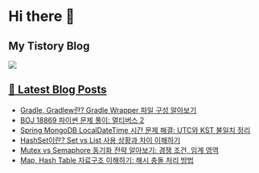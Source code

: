 # Hi there 👋

## My Tistory Blog

<p>
    <a href="https://kylo8.tistory.com"><img src="https://img.shields.io/badge/Tistory-000000?style=flat-square&logo=Tistory&logoColor=white"/>
</p>

## 📕 Latest Blog Posts

<ul><li><a href='https://kylo8.tistory.com/entry/Gradle-Gradlew%EB%9E%80-Gradle-Wrapper-%ED%8C%8C%EC%9D%BC-%EA%B5%AC%EC%84%B1-%EC%95%8C%EC%95%84%EB%B3%B4%EA%B8%B0' target='_blank'>Gradle, Gradlew란? Gradle Wrapper 파일 구성 알아보기</a></li><li><a href='https://kylo8.tistory.com/entry/BOJ-18869-%ED%8C%8C%EC%9D%B4%EC%8D%AC-%EB%AC%B8%EC%A0%9C-%ED%92%80%EC%9D%B4-%EB%A9%80%ED%8B%B0%EB%B2%84%EC%8A%A4-2' target='_blank'>BOJ 18869 파이썬 문제 풀이: 멀티버스 2</a></li><li><a href='https://kylo8.tistory.com/entry/Spring-MongoDB-LocalDateTime-%EC%8B%9C%EA%B0%84-%EB%AC%B8%EC%A0%9C-%ED%95%B4%EA%B2%B0-UTC%EC%99%80-KST-%EB%B6%88%EC%9D%BC%EC%B9%98-%EC%A0%95%EB%A6%AC' target='_blank'>Spring MongoDB LocalDateTime 시간 문제 해결: UTC와 KST 불일치 정리</a></li><li><a href='https://kylo8.tistory.com/entry/HashSet%EC%9D%B4%EB%9E%80-Set-vs-List-%EC%82%AC%EC%9A%A9-%EC%83%81%ED%99%A9%EA%B3%BC-%EC%B0%A8%EC%9D%B4-%EC%9D%B4%ED%95%B4%ED%95%98%EA%B8%B0' target='_blank'>HashSet이란? Set vs List 사용 상황과 차이 이해하기</a></li><li><a href='https://kylo8.tistory.com/entry/Mutex-vs-Semaphore-%EB%8F%99%EA%B8%B0%ED%99%94-%EC%A0%84%EB%9E%B5-%EC%95%8C%EC%95%84%EB%B3%B4%EA%B8%B0-%EA%B2%BD%EC%9F%81-%EC%A1%B0%EA%B1%B4-%EC%9E%84%EA%B3%84-%EC%98%81%EC%97%AD' target='_blank'>Mutex vs Semaphore 동기화 전략 알아보기: 경쟁 조건, 임계 영역</a></li><li><a href='https://kylo8.tistory.com/entry/Map-Hash-Table-%EC%9E%90%EB%A3%8C%EA%B5%AC%EC%A1%B0-%EC%9D%B4%ED%95%B4%ED%95%98%EA%B8%B0-%ED%95%B4%EC%8B%9C-%EC%B6%A9%EB%8F%8C-%EC%B2%98%EB%A6%AC-%EB%B0%A9%EB%B2%95' target='_blank'>Map, Hash Table 자료구조 이해하기: 해시 충돌 처리 방법</a></li></ul>